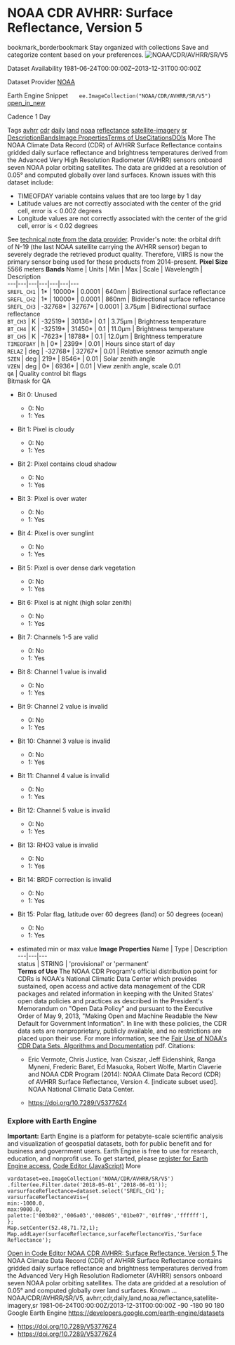  
#  NOAA CDR AVHRR: Surface Reflectance, Version 5 
bookmark_borderbookmark Stay organized with collections  Save and categorize content based on your preferences.
![NOAA/CDR/AVHRR/SR/V5](https://developers.google.com/earth-engine/datasets/images/NOAA/NOAA_CDR_AVHRR_SR_V5_sample.png) 

Dataset Availability
    1981-06-24T00:00:00Z–2013-12-31T00:00:00Z 

Dataset Provider
     [ NOAA ](https://www.ncdc.noaa.gov/cdr/terrestrial/avhrr-surface-reflectance) 

Earth Engine Snippet
     `    ee.ImageCollection("NOAA/CDR/AVHRR/SR/V5")   ` [ open_in_new ](https://code.earthengine.google.com/?scriptPath=Examples:Datasets/NOAA/NOAA_CDR_AVHRR_SR_V5) 

Cadence
    1 Day 

Tags
     [avhrr](https://developers.google.com/earth-engine/datasets/tags/avhrr) [cdr](https://developers.google.com/earth-engine/datasets/tags/cdr) [daily](https://developers.google.com/earth-engine/datasets/tags/daily) [land](https://developers.google.com/earth-engine/datasets/tags/land) [noaa](https://developers.google.com/earth-engine/datasets/tags/noaa) [reflectance](https://developers.google.com/earth-engine/datasets/tags/reflectance) [satellite-imagery](https://developers.google.com/earth-engine/datasets/tags/satellite-imagery) [sr](https://developers.google.com/earth-engine/datasets/tags/sr)
[Description](https://developers.google.com/earth-engine/datasets/catalog/NOAA_CDR_AVHRR_SR_V5#description)[Bands](https://developers.google.com/earth-engine/datasets/catalog/NOAA_CDR_AVHRR_SR_V5#bands)[Image Properties](https://developers.google.com/earth-engine/datasets/catalog/NOAA_CDR_AVHRR_SR_V5#image-properties)[Terms of Use](https://developers.google.com/earth-engine/datasets/catalog/NOAA_CDR_AVHRR_SR_V5#terms-of-use)[Citations](https://developers.google.com/earth-engine/datasets/catalog/NOAA_CDR_AVHRR_SR_V5#citations)[DOIs](https://developers.google.com/earth-engine/datasets/catalog/NOAA_CDR_AVHRR_SR_V5#dois) More
The NOAA Climate Data Record (CDR) of AVHRR Surface Reflectance contains gridded daily surface reflectance and brightness temperatures derived from the Advanced Very High Resolution Radiometer (AVHRR) sensors onboard seven NOAA polar orbiting satellites. The data are gridded at a resolution of 0.05° and computed globally over land surfaces.
Known issues with this dataset include:
  * TIMEOFDAY variable contains values that are too large by 1 day
  * Latitude values are not correctly associated with the center of the grid cell, error is < 0.002 degrees
  * Longitude values are not correctly associated with the center of the grid cell, error is < 0.02 degrees


See [technical note from the data provider](https://www.ncei.noaa.gov/pub/data/sds/cdr/CDRs/Surface_Reflectance/AVHRR/AlgorithmDescriptionAVHRR_01B-20a.pdf).
Provider's note: the orbital drift of N-19 (the last NOAA satellite carrying the AVHRR sensor) began to severely degrade the retrieved product quality. Therefore, VIIRS is now the primary sensor being used for these products from 2014-present.
**Pixel Size** 5566 meters 
**Bands**
Name | Units | Min | Max | Scale | Wavelength | Description  
---|---|---|---|---|---|---  
`SREFL_CH1` |  1*  |  10000*  | 0.0001 | 640nm | Bidirectional surface reflectance  
`SREFL_CH2` |  1*  |  10000*  | 0.0001 | 860nm | Bidirectional surface reflectance  
`SREFL_CH3` |  -32768*  |  32767*  | 0.0001 | 3.75µm | Bidirectional surface reflectance  
`BT_CH3` | K |  -32519*  |  30136*  | 0.1 | 3.75µm | Brightness temperature  
`BT_CH4` | K |  -32519*  |  31450*  | 0.1 | 11.0µm | Brightness temperature  
`BT_CH5` | K |  -7623*  |  18788*  | 0.1 | 12.0µm | Brightness temperature  
`TIMEOFDAY` | h |  0*  |  2399*  | 0.01 | Hours since start of day  
`RELAZ` | deg |  -32768*  |  32767*  | 0.01 | Relative sensor azimuth angle  
`SZEN` | deg |  219*  |  8546*  | 0.01 | Solar zenith angle  
`VZEN` | deg |  0*  |  6936*  | 0.01 | View zenith angle, scale 0.01  
`QA` | Quality control bit flags  
Bitmask for QA
  * Bit 0: Unused 
    * 0: No
    * 1: Yes
  * Bit 1: Pixel is cloudy 
    * 0: No
    * 1: Yes
  * Bit 2: Pixel contains cloud shadow 
    * 0: No
    * 1: Yes
  * Bit 3: Pixel is over water 
    * 0: No
    * 1: Yes
  * Bit 4: Pixel is over sunglint 
    * 0: No
    * 1: Yes
  * Bit 5: Pixel is over dense dark vegetation 
    * 0: No
    * 1: Yes
  * Bit 6: Pixel is at night (high solar zenith) 
    * 0: No
    * 1: Yes
  * Bit 7: Channels 1-5 are valid 
    * 0: No
    * 1: Yes
  * Bit 8: Channel 1 value is invalid 
    * 0: No
    * 1: Yes
  * Bit 9: Channel 2 value is invalid 
    * 0: No
    * 1: Yes
  * Bit 10: Channel 3 value is invalid 
    * 0: No
    * 1: Yes
  * Bit 11: Channel 4 value is invalid 
    * 0: No
    * 1: Yes
  * Bit 12: Channel 5 value is invalid 
    * 0: No
    * 1: Yes
  * Bit 13: RHO3 value is invalid 
    * 0: No
    * 1: Yes
  * Bit 14: BRDF correction is invalid 
    * 0: No
    * 1: Yes
  * Bit 15: Polar flag, latitude over 60 degrees (land) or 50 degrees (ocean) 
    * 0: No
    * 1: Yes

  
* estimated min or max value 
**Image Properties**
Name | Type | Description  
---|---|---  
status | STRING | 'provisional' or 'permanent'  
**Terms of Use**
The NOAA CDR Program's official distribution point for CDRs is NOAA's National Climatic Data Center which provides sustained, open access and active data management of the CDR packages and related information in keeping with the United States' open data policies and practices as described in the President's Memorandum on "Open Data Policy" and pursuant to the Executive Order of May 9, 2013, "Making Open and Machine Readable the New Default for Government Information". In line with these policies, the CDR data sets are nonproprietary, publicly available, and no restrictions are placed upon their use. For more information, see the [Fair Use of NOAA's CDR Data Sets, Algorithms and Documentation](https://www1.ncdc.noaa.gov/pub/data/sds/cdr/CDRs/Aerosol_Optical_Thickness/UseAgreement_01B-04.pdf) pdf.
Citations:
  * Eric Vermote, Chris Justice, Ivan Csiszar, Jeff Eidenshink, Ranga Myneni, Frederic Baret, Ed Masuoka, Robert Wolfe, Martin Claverie and NOAA CDR Program (2014): NOAA Climate Data Record (CDR) of AVHRR Surface Reflectance, Version 4. [indicate subset used]. NOAA National Climatic Data Center.


  * [ https://doi.org/10.7289/V53776Z4 ](https://doi.org/10.7289/V53776Z4)


### Explore with Earth Engine
**Important:** Earth Engine is a platform for petabyte-scale scientific analysis and visualization of geospatial datasets, both for public benefit and for business and government users. Earth Engine is free to use for research, education, and nonprofit use. To get started, please [register for Earth Engine access.](https://console.cloud.google.com/earth-engine)
[Code Editor (JavaScript)](https://developers.google.com/earth-engine/datasets/catalog/NOAA_CDR_AVHRR_SR_V5#code-editor-javascript-sample) More
```
vardataset=ee.ImageCollection('NOAA/CDR/AVHRR/SR/V5')
.filter(ee.Filter.date('2018-05-01','2018-06-01'));
varsurfaceReflectance=dataset.select('SREFL_CH1');
varsurfaceReflectanceVis={
min:-1000.0,
max:9000.0,
palette:['003b02','006a03','008d05','01be07','01ff09','ffffff'],
};
Map.setCenter(52.48,71.72,1);
Map.addLayer(surfaceReflectance,surfaceReflectanceVis,'Surface Reflectance');
```
[ Open in Code Editor ](https://code.earthengine.google.com/?scriptPath=Examples:Datasets/NOAA/NOAA_CDR_AVHRR_SR_V5)
[ NOAA CDR AVHRR: Surface Reflectance, Version 5 ](https://developers.google.com/earth-engine/datasets/catalog/NOAA_CDR_AVHRR_SR_V5)
The NOAA Climate Data Record (CDR) of AVHRR Surface Reflectance contains gridded daily surface reflectance and brightness temperatures derived from the Advanced Very High Resolution Radiometer (AVHRR) sensors onboard seven NOAA polar orbiting satellites. The data are gridded at a resolution of 0.05° and computed globally over land surfaces. Known …
NOAA/CDR/AVHRR/SR/V5, avhrr,cdr,daily,land,noaa,reflectance,satellite-imagery,sr 
1981-06-24T00:00:00Z/2013-12-31T00:00:00Z
-90 -180 90 180 
Google Earth Engine
https://developers.google.com/earth-engine/datasets
  * [ https://doi.org/10.7289/V53776Z4 ](https://doi.org/https://www.ncdc.noaa.gov/cdr/terrestrial/avhrr-surface-reflectance)
  * [ https://doi.org/10.7289/V53776Z4 ](https://doi.org/https://developers.google.com/earth-engine/datasets/catalog/NOAA_CDR_AVHRR_SR_V5)


